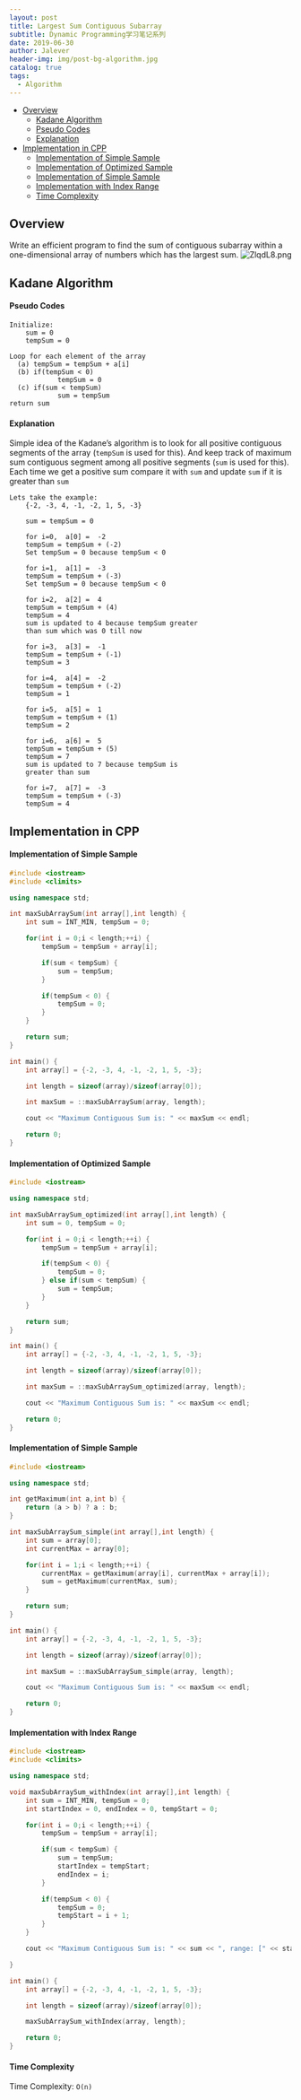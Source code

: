 ```yaml
---
layout: post
title: Largest Sum Contiguous Subarray
subtitle: Dynamic Programming学习笔记系列
date: 2019-06-30
author: Jalever
header-img: img/post-bg-algorithm.jpg
catalog: true
tags:
  - Algorithm
---
```

- [Overview](#overview)
    - [Kadane Algorithm](#kadane-algorithm)
    - [Pseudo Codes](#pseudo-codes)
    - [Explanation](#explanation)
- [Implementation in CPP](#implementation-in-cpp)
    - [Implementation of Simple Sample](#implementation-of-simple-sample)
    - [Implementation of Optimized Sample](#implementation-of-optimized-sample)
    - [Implementation of Simple Sample](#implementation-of-simple-sample)
    - [Implementation with Index Range](#implementation-with-index-range)
    - [Time Complexity](#time-complexity)

## Overview
Write an efficient program to find the sum of contiguous subarray within a one-dimensional array of numbers which has the largest sum.
![ZlqdL8.png](https://s2.ax1x.com/2019/06/30/ZlqdL8.png)

## Kadane Algorithm
#### Pseudo Codes
```text
Initialize:
    sum = 0
    tempSum = 0

Loop for each element of the array
  (a) tempSum = tempSum + a[i]
  (b) if(tempSum < 0)
            tempSum = 0
  (c) if(sum < tempSum)
            sum = tempSum
return sum
```

#### Explanation
Simple idea of the Kadane’s algorithm is to look for all positive contiguous segments of the array (`tempSum` is used for this). And keep track of maximum sum contiguous segment among all positive segments (`sum` is used for this). Each time we get a positive sum compare it with `sum` and update `sum` if it is greater than `sum`
```text
Lets take the example:
    {-2, -3, 4, -1, -2, 1, 5, -3}

    sum = tempSum = 0

    for i=0,  a[0] =  -2
    tempSum = tempSum + (-2)
    Set tempSum = 0 because tempSum < 0

    for i=1,  a[1] =  -3
    tempSum = tempSum + (-3)
    Set tempSum = 0 because tempSum < 0

    for i=2,  a[2] =  4
    tempSum = tempSum + (4)
    tempSum = 4
    sum is updated to 4 because tempSum greater
    than sum which was 0 till now

    for i=3,  a[3] =  -1
    tempSum = tempSum + (-1)
    tempSum = 3

    for i=4,  a[4] =  -2
    tempSum = tempSum + (-2)
    tempSum = 1

    for i=5,  a[5] =  1
    tempSum = tempSum + (1)
    tempSum = 2

    for i=6,  a[6] =  5
    tempSum = tempSum + (5)
    tempSum = 7
    sum is updated to 7 because tempSum is
    greater than sum

    for i=7,  a[7] =  -3
    tempSum = tempSum + (-3)
    tempSum = 4
```

## Implementation in CPP
#### Implementation of Simple Sample
```cpp
#include <iostream>
#include <climits>

using namespace std;

int maxSubArraySum(int array[],int length) {
	int sum = INT_MIN, tempSum = 0;

	for(int i = 0;i < length;++i) {
		tempSum = tempSum + array[i];

		if(sum < tempSum) {
			sum = tempSum;
		}

		if(tempSum < 0) {
			tempSum = 0;
		}
	}

	return sum;
}

int main() {
	int array[] = {-2, -3, 4, -1, -2, 1, 5, -3};

	int length = sizeof(array)/sizeof(array[0]);

	int maxSum = ::maxSubArraySum(array, length);

	cout << "Maximum Contiguous Sum is: " << maxSum << endl;

	return 0;
}
```


#### Implementation of Optimized Sample
```cpp
#include <iostream>

using namespace std;

int maxSubArraySum_optimized(int array[],int length) {
	int sum = 0, tempSum = 0;

	for(int i = 0;i < length;++i) {
		tempSum = tempSum + array[i];

		if(tempSum < 0) {
			tempSum = 0;
		} else if(sum < tempSum) {
			sum = tempSum;
		}
	}

	return sum;
}

int main() {
	int array[] = {-2, -3, 4, -1, -2, 1, 5, -3};

	int length = sizeof(array)/sizeof(array[0]);

	int maxSum = ::maxSubArraySum_optimized(array, length);

	cout << "Maximum Contiguous Sum is: " << maxSum << endl;

	return 0;
}

```

#### Implementation of Simple Sample
```cpp
#include <iostream>

using namespace std;

int getMaximum(int a,int b) {
	return (a > b) ? a : b;
}

int maxSubArraySum_simple(int array[],int length) {
	int sum = array[0];
	int currentMax = array[0];

	for(int i = 1;i < length;++i) {
		currentMax = getMaximum(array[i], currentMax + array[i]);
		sum = getMaximum(currentMax, sum);
	}

	return sum;
}

int main() {
	int array[] = {-2, -3, 4, -1, -2, 1, 5, -3};

	int length = sizeof(array)/sizeof(array[0]);

	int maxSum = ::maxSubArraySum_simple(array, length);

	cout << "Maximum Contiguous Sum is: " << maxSum << endl;

	return 0;
}

```

#### Implementation with Index Range
```cpp
#include <iostream>
#include <climits>

using namespace std;

void maxSubArraySum_withIndex(int array[],int length) {
	int sum = INT_MIN, tempSum = 0;
	int startIndex = 0, endIndex = 0, tempStart = 0;

	for(int i = 0;i < length;++i) {
		tempSum = tempSum + array[i];

		if(sum < tempSum) {
			sum = tempSum;
			startIndex = tempStart;
			endIndex = i;
		}

		if(tempSum < 0) {
			tempSum = 0;
			tempStart = i + 1;
		}
	}

	cout << "Maximum Contiguous Sum is: " << sum << ", range: [" << startIndex << "] - [" << endIndex << "]" << endl;

}

int main() {
	int array[] = {-2, -3, 4, -1, -2, 1, 5, -3};

	int length = sizeof(array)/sizeof(array[0]);

	maxSubArraySum_withIndex(array, length);

	return 0;
}

```

#### Time Complexity
Time Complexity: `O(n)`
